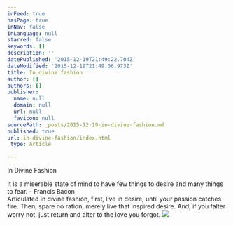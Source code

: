 ```yaml
---
inFeed: true
hasPage: true
inNav: false
inLanguage: null
starred: false
keywords: []
description: ''
datePublished: '2015-12-19T21:49:22.704Z'
dateModified: '2015-12-19T21:49:06.973Z'
title: In divine fashion
author: []
authors: []
publisher:
  name: null
  domain: null
  url: null
  favicon: null
sourcePath: _posts/2015-12-19-in-divine-fashion.md
published: true
url: in-divine-fashion/index.html
_type: Article

---
```

In Divine Fashion

It is a miserable state of mind to have few things to desire and many things to fear. - Francis Bacon   
Articulated in
divine fashion,
first,
live in desire,
until 
your passion 
catches fire.
Then, 
spare no ration,
merely live 
that inspired desire.
And,
if you falter
worry not,
just return and alter 
to the love you forgot.
![](https://the-grid-user-content.s3-us-west-2.amazonaws.com/1afc8d40-7760-48a4-89c3-ffc134bd9a3e.jpg)